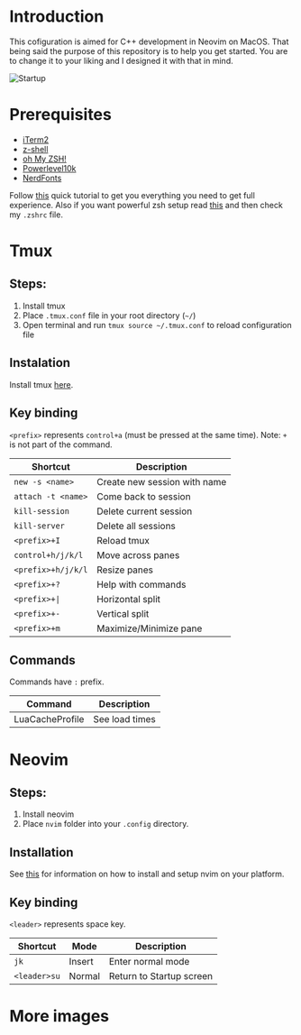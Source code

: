 # Introduction
This cofiguration is aimed for C++ development in Neovim on MacOS. That being said the purpose of this repository is to help you get started. You are to change it to your liking and I designed it with that in mind.

![Startup](https://github.com/[username]/[reponame]/blob/[branch]/Nvim-su.png?raw=true)

# Prerequisites
* [iTerm2](https://iterm2.com)
* [z-shell](http://zsh.sourceforge.net)
* [oh My ZSH!](https://ohmyz.sh)
* [Powerlevel10k](https://github.com/romkatv/powerlevel10k)
* [NerdFonts](https://github.com/ryanoasis/nerd-fonts#--)

Follow [this](https://gist.github.com/GLMeece/4b51037daa0d6b83256f80b560246f38) quick tutorial to get you everything you need to get full experience.
Also if you want powerful zsh setup read [this](https://dev.to/abdfnx/oh-my-zsh-powerlevel10k-cool-terminal-1no0) and then check my `.zshrc` file.

# Tmux 
## Steps:
1. Install tmux
2. Place `.tmux.conf` file in your root directory (`~/`)
3. Open terminal and run `tmux source ~/.tmux.conf` to reload configuration file

## Instalation
Install tmux [here](https://github.com/tmux/tmux/wiki/Installing).

## Key binding
`<prefix>` represents `control+a` (must be pressed at the same time). Note: `+` is not part of the command.

| Shortcut | Description |
|---|---|
| `new -s <name>` | Create new session with name |
| `attach -t <name>` | Come back to session |
| `kill-session` | Delete current session |
| `kill-server` | Delete all sessions |
| `<prefix>+I` | Reload tmux |
| `control+h/j/k/l` | Move across panes |
| `<prefix>+h/j/k/l` | Resize panes |
| `<prefix>+?` | Help with commands |
| `<prefix>+\|` | Horizontal split |
| `<prefix>+-` | Vertical split |
| `<prefix>+m` | Maximize/Minimize pane |

## Commands
Commands have `:` prefix.

| Command | Description |
|---|---|
| LuaCacheProfile | See load times |
 
# Neovim
## Steps:
1. Install neovim
2. Place `nvim` folder into your `.config` directory.

## Installation
See [this](https://github.com/jdhao/nvim-config/blob/master/docs/README.md) for information on how to install and setup nvim on your platform. 

## Key binding
`<leader>` represents space key.

| Shortcut | Mode | Description |
|---|---|---|
| `jk` | Insert | Enter normal mode |
| `<leader>su` | Normal | Return to Startup screen |

# More images


